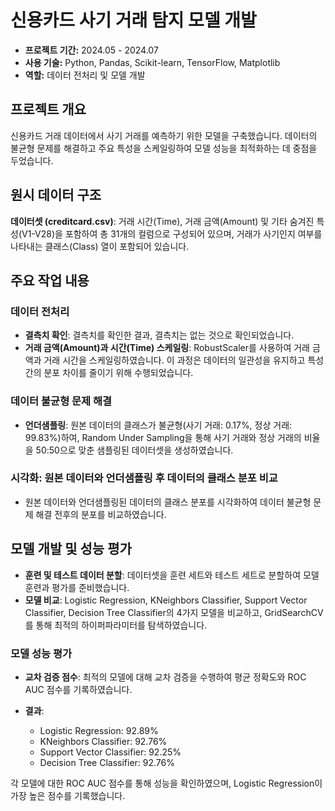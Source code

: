 # 신용카드 사기 거래 탐지 모델 개발

- **프로젝트 기간:** 2024.05 - 2024.07
- **사용 기술:** Python, Pandas, Scikit-learn, TensorFlow, Matplotlib
- **역할:** 데이터 전처리 및 모델 개발

## 프로젝트 개요
신용카드 거래 데이터에서 사기 거래를 예측하기 위한 모델을 구축했습니다. 데이터의 불균형 문제를 해결하고 주요 특성을 스케일링하여 모델 성능을 최적화하는 데 중점을 두었습니다.

## 원시 데이터 구조
**데이터셋 (creditcard.csv)**: 거래 시간(Time), 거래 금액(Amount) 및 기타 숨겨진 특성(V1-V28)을 포함하여 총 31개의 컬럼으로 구성되어 있으며, 거래가 사기인지 여부를 나타내는 클래스(Class) 열이 포함되어 있습니다.

## 주요 작업 내용

### 데이터 전처리
- **결측치 확인**: 결측치를 확인한 결과, 결측치는 없는 것으로 확인되었습니다.
- **거래 금액(Amount)과 시간(Time) 스케일링**: RobustScaler를 사용하여 거래 금액과 거래 시간을 스케일링하였습니다. 이 과정은 데이터의 일관성을 유지하고 특성 간의 분포 차이를 줄이기 위해 수행되었습니다.

### 데이터 불균형 문제 해결
- **언더샘플링**: 원본 데이터의 클래스가 불균형(사기 거래: 0.17%, 정상 거래: 99.83%)하여, Random Under Sampling을 통해 사기 거래와 정상 거래의 비율을 50:50으로 맞춘 샘플링된 데이터셋을 생성하였습니다.

### 시각화: 원본 데이터와 언더샘플링 후 데이터의 클래스 분포 비교
- 원본 데이터와 언더샘플링된 데이터의 클래스 분포를 시각화하여 데이터 불균형 문제 해결 전후의 분포를 비교하였습니다.

## 모델 개발 및 성능 평가

- **훈련 및 테스트 데이터 분할**: 데이터셋을 훈련 세트와 테스트 세트로 분할하여 모델 훈련과 평가를 준비했습니다.
- **모델 비교**: Logistic Regression, KNeighbors Classifier, Support Vector Classifier, Decision Tree Classifier의 4가지 모델을 비교하고, GridSearchCV를 통해 최적의 하이퍼파라미터를 탐색하였습니다.

### 모델 성능 평가
- **교차 검증 점수**: 최적의 모델에 대해 교차 검증을 수행하여 평균 정확도와 ROC AUC 점수를 기록하였습니다.
  
- **결과**:
  - Logistic Regression: 92.89%
  - KNeighbors Classifier: 92.76%
  - Support Vector Classifier: 92.25%
  - Decision Tree Classifier: 92.76%

각 모델에 대한 ROC AUC 점수를 통해 성능을 확인하였으며, Logistic Regression이 가장 높은 점수를 기록했습니다.
